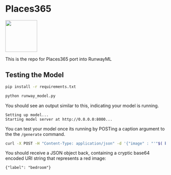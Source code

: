 
# Places365

<a href="http://sdk.runwayml.com" target="_blank"><img src="https://runway.nyc3.cdn.digitaloceanspaces.com/assets/github/runway-badge.png" width=100/></a>

This is the repo for Places365 port into RunwayML

## Testing the Model

```bash
pip install -r requirements.txt

python runway_model.py
```

You should see an output similar to this, indicating your model is running.

```
Setting up model...
Starting model server at http://0.0.0.0:8000...
```

You can test your model once its running by POSTing a caption argument to the the `/generate` command.

```bash
curl -X POST -H "Content-Type: application/json" -d '{"image" : "'"$( base64 ./fjords.jpg)"'"}' http://localhost:8000/classify
```

You should receive a JSON object back, containing a cryptic base64 encoded URI string that represents a red image:

```
{"label": "bedroom"}
```

